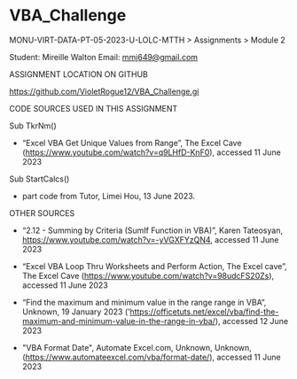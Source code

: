 # VBA_Challenge

MONU-VIRT-DATA-PT-05-2023-U-LOLC-MTTH > Assignments > Module 2

Student:  Mireille Walton 
Email: mmj649@gmail.com


ASSIGNMENT LOCATION ON GITHUB

https://github.com/VioletRogue12/VBA_Challenge.gi



CODE SOURCES USED IN THIS ASSIGNMENT

Sub TkrNm()
- “Excel VBA Get Unique Values from Range”, The Excel Cave (https://www.youtube.com/watch?v=q9LHfD-KnF0), accessed 11 June 2023

Sub StartCalcs()
- part code from Tutor, Limei Hou, 13 June 2023. 


OTHER SOURCES

- “2.12 - Summing by Criteria (SumIf Function in VBA)”, Karen Tateosyan, https://www.youtube.com/watch?v=-yVGXFYzQN4, accessed 11 June 2023

- “Excel VBA Loop Thru Worksheets and Perform Action, The Excel cave”, The Excel Cave (https://www.youtube.com/watch?v=98udcFS20Zs), accessed 11 June 2023

-   “Find the maximum and minimum value in the range range in VBA”, Unknown, 19 January 2023 (’https://officetuts.net/excel/vba/find-the-maximum-and-minimum-value-in-the-range-in-vba/), accessed 12 June 2023
- "VBA Format Date", Automate Excel.com, Unknown, Unknown, (https://www.automateexcel.com/vba/format-date/), accessed 11 June 2023
